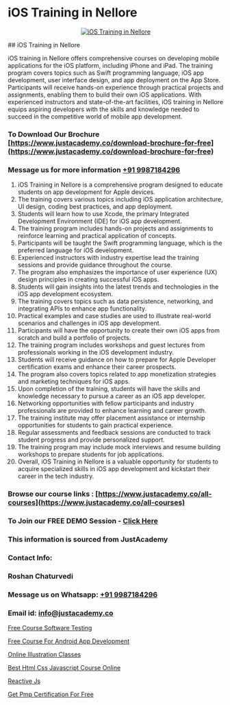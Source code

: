 # iOS Training in Nellore

<p align="center">
  <a href="https://justacademy.co/course-detail/ios-training">
    <img src="https://justacademy.co/storage2/course_image/1676636008_course_image.webp" alt="iOS Training in Nellore">
  </a>
</p>
## iOS Training in Nellore

iOS training in Nellore offers comprehensive courses on developing mobile applications for the iOS platform, including iPhone and iPad. The training program covers topics such as Swift programming language, iOS app development, user interface design, and app deployment on the App Store. Participants will receive hands-on experience through practical projects and assignments, enabling them to build their own iOS applications. With experienced instructors and state-of-the-art facilities, iOS training in Nellore equips aspiring developers with the skills and knowledge needed to succeed in the competitive world of mobile app development.
### To Download Our Brochure [https://www.justacademy.co/download-brochure-for-free](https://www.justacademy.co/download-brochure-for-free)
### Message us for more information [+91 9987184296](https://api.whatsapp.com/send?phone=919987184296)
1) iOS Training in Nellore is a comprehensive program designed to educate students on app development for Apple devices.
2) The training covers various topics including iOS application architecture, UI design, coding best practices, and app deployment.
3) Students will learn how to use Xcode, the primary Integrated Development Environment (IDE) for iOS app development.
4) The training program includes hands-on projects and assignments to reinforce learning and practical application of concepts.
5) Participants will be taught the Swift programming language, which is the preferred language for iOS development.
6) Experienced instructors with industry expertise lead the training sessions and provide guidance throughout the course.
7) The program also emphasizes the importance of user experience (UX) design principles in creating successful iOS apps.
8) Students will gain insights into the latest trends and technologies in the iOS app development ecosystem.
9) The training covers topics such as data persistence, networking, and integrating APIs to enhance app functionality.
10) Practical examples and case studies are used to illustrate real-world scenarios and challenges in iOS app development.
11) Participants will have the opportunity to create their own iOS apps from scratch and build a portfolio of projects.
12) The training program includes workshops and guest lectures from professionals working in the iOS development industry.
13) Students will receive guidance on how to prepare for Apple Developer certification exams and enhance their career prospects.
14) The program also covers topics related to app monetization strategies and marketing techniques for iOS apps.
15) Upon completion of the training, students will have the skills and knowledge necessary to pursue a career as an iOS app developer.
16) Networking opportunities with fellow participants and industry professionals are provided to enhance learning and career growth.
17) The training institute may offer placement assistance or internship opportunities for students to gain practical experience.
18) Regular assessments and feedback sessions are conducted to track student progress and provide personalized support.
19) The training program may include mock interviews and resume building workshops to prepare students for job applications.
20) Overall, iOS Training in Nellore is a valuable opportunity for students to acquire specialized skills in iOS app development and kickstart their career in the tech industry.

### Browse our course links : [https://www.justacademy.co/all-courses](https://www.justacademy.co/all-courses) 
### To Join our FREE DEMO Session - [Click Here](https://www.justacademy.co/register-for-course-demo)


### This information is sourced from JustAcademy
### Contact Info:
### Roshan Chaturvedi
### Message us on Whatsapp: [+91 9987184296](https://api.whatsapp.com/send?phone=919987184296)
### Email id: [info@justacademy.co](mailto:info@justacademy.co)
                
[Free Course Software Testing](https://www.linkedin.com/pulse/free-course-software-testing-justacademy-kolkata-3gw5e?trackingId=LxBuHNKtJ3qe4dDye3rPsA%3D%3D&lipi=urn%3Ali%3Apage%3Ad_flagship3_company_admin%3Bar0CqYRcTQWcPsZzz1T%2BLw%3D%3D)

[Free Course For Android App Development](https://www.linkedin.com/pulse/free-course-android-app-development-justacademy-cupertino-5ou7f/)

[Online Illustration Classes](https://medium.com/@namusn/online-illustration-classes-c4c9079f741f)

[Best Html Css Javascript Course Online](https://medium.com/@akanshapatil/best-html-css-javascript-course-online-8c8cf09aa43e)

[Reactive Js](https://justacademyin.github.io/justacademy/reactive-js)

[Get Pmp Certification For Free](https://justacademyin.github.io/justacademy/get-pmp-certification-for-free)

